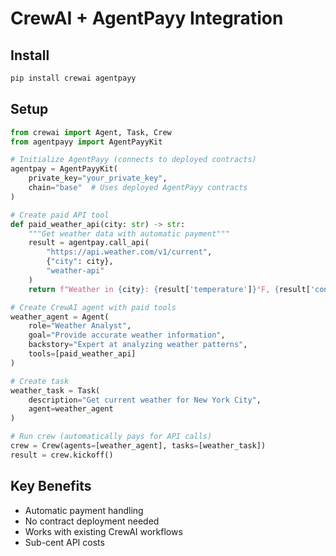 # CrewAI + AgentPayy Integration

## Install
```bash
pip install crewai agentpayy
```

## Setup
```python
from crewai import Agent, Task, Crew
from agentpayy import AgentPayyKit

# Initialize AgentPayy (connects to deployed contracts)
agentpay = AgentPayyKit(
    private_key="your_private_key",
    chain="base"  # Uses deployed AgentPayy contracts
)

# Create paid API tool
def paid_weather_api(city: str) -> str:
    """Get weather data with automatic payment"""
    result = agentpay.call_api(
        "https://api.weather.com/v1/current",
        {"city": city},
        "weather-api"
    )
    return f"Weather in {city}: {result['temperature']}°F, {result['condition']}"

# Create CrewAI agent with paid tools
weather_agent = Agent(
    role="Weather Analyst",
    goal="Provide accurate weather information",
    backstory="Expert at analyzing weather patterns",
    tools=[paid_weather_api]
)

# Create task
weather_task = Task(
    description="Get current weather for New York City",
    agent=weather_agent
)

# Run crew (automatically pays for API calls)
crew = Crew(agents=[weather_agent], tasks=[weather_task])
result = crew.kickoff()
```

## Key Benefits
- Automatic payment handling
- No contract deployment needed
- Works with existing CrewAI workflows
- Sub-cent API costs 